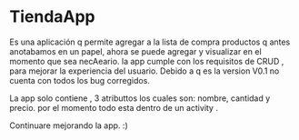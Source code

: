 # TiendaApp

Es una aplicación q permite agregar a la lista de compra productos  q antes anotabamos en un papel, ahora se puede agregar y visualizar en el momento que sea necAeario.
la app cumple con los requisitos de CRUD , para mejorar la experiencia del usuario. Debido a q  es la version V0.1 no cuenta con todos los bug corregidos.

La app solo contiene , 3 atributtos los cuales son: nombre, cantidad y precio. por el momento todo esta dentro de un activity .

Continuare mejorando la app. :)
